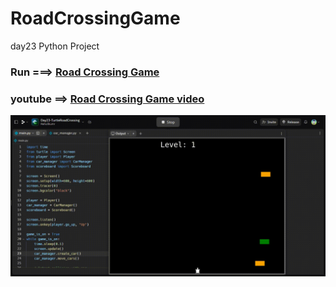 # RoadCrossingGame
day23 Python Project

### Run ===>  [Road Crossing Game](https://replit.com/@Rahullkumr/Day23-TurtleRoadCrossing)
### youtube ==> [Road Crossing Game video](https://www.youtube.com/shorts/UOdiCYMUG1k)
![](trc.gif)

